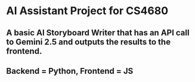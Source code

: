 # AI Assistant Project for CS4680
 
## A basic AI Storyboard Writer that has an API call to Gemini 2.5 and outputs the results to the frontend. 
## Backend = Python, Frontend = JS



